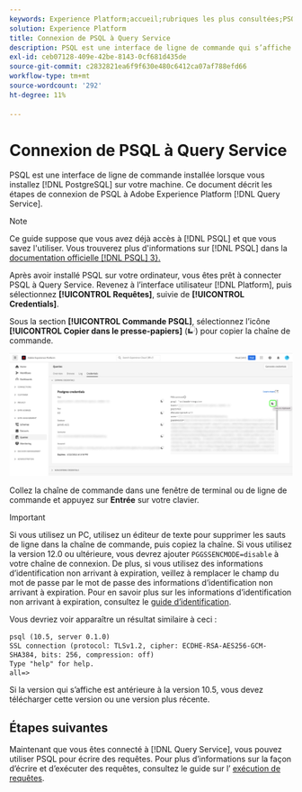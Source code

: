 ```yaml
---
keywords: Experience Platform;accueil;rubriques les plus consultées;PSQL;psqlconnect to query service;Query service;query service;
solution: Experience Platform
title: Connexion de PSQL à Query Service
description: PSQL est une interface de ligne de commande qui s’affiche lorsque vous installez PostgreSQL sur votre machine. Vous pouvez l’installer en suivant ces instructions.
exl-id: ceb07128-409e-42be-8143-0cf681d435de
source-git-commit: c2832821ea6f9f630e480c6412ca07af788efd66
workflow-type: tm+mt
source-wordcount: '292'
ht-degree: 11%

---
```


# Connexion de PSQL à Query Service

PSQL est une interface de ligne de commande installée lorsque vous installez [!DNL PostgreSQL] sur votre machine. Ce document décrit les étapes de connexion de PSQL à Adobe Experience Platform [!DNL Query Service].

>[!NOTE]
>
> Ce guide suppose que vous avez déjà accès à [!DNL PSQL] et que vous savez l&#39;utiliser. Vous trouverez plus d&#39;informations sur [!DNL PSQL] dans la [documentation officielle [!DNL PSQL] 3}.](https://www.postgresql.org/docs/current/app-psql.html)

Après avoir installé PSQL sur votre ordinateur, vous êtes prêt à connecter PSQL à Query Service. Revenez à l’interface utilisateur [!DNL Platform], puis sélectionnez **[!UICONTROL Requêtes]**, suivie de **[!UICONTROL Credentials]**.

Sous la section **[!UICONTROL Commande PSQL]**, sélectionnez l’icône **[!UICONTROL Copier dans le presse-papiers]** (![Copier l’icône](/help/images/icons/copy.png)) pour copier la chaîne de commande.

![Onglet Informations d’identification du tableau de bord Requêtes avec l’icône de copie mise en surbrillance.](../images/clients/psql/connect-bi.png)

Collez la chaîne de commande dans une fenêtre de terminal ou de ligne de commande et appuyez sur **Entrée** sur votre clavier.

>[!IMPORTANT]
>
>Si vous utilisez un PC, utilisez un éditeur de texte pour supprimer les sauts de ligne dans la chaîne de commande, puis copiez la chaîne. Si vous utilisez la version 12.0 ou ultérieure, vous devrez ajouter `PGGSSENCMODE=disable` à votre chaîne de connexion. De plus, si vous utilisez des informations d’identification non arrivant à expiration, veillez à remplacer le champ du mot de passe par le mot de passe des informations d’identification non arrivant à expiration. Pour en savoir plus sur les informations d’identification non arrivant à expiration, consultez le [guide d’identification](../ui/credentials.md).

Vous devriez voir apparaître un résultat similaire à ceci :

```shell
psql (10.5, server 0.1.0)
SSL connection (protocol: TLSv1.2, cipher: ECDHE-RSA-AES256-GCM-SHA384, bits: 256, compression: off)
Type "help" for help.
all=>
```

Si la version qui s’affiche est antérieure à la version 10.5, vous devez télécharger cette version ou une version plus récente.

## Étapes suivantes

Maintenant que vous êtes connecté à [!DNL Query Service], vous pouvez utiliser PSQL pour écrire des requêtes. Pour plus d’informations sur la façon d’écrire et d’exécuter des requêtes, consultez le guide sur l’ [exécution de requêtes](../best-practices/writing-queries.md).

